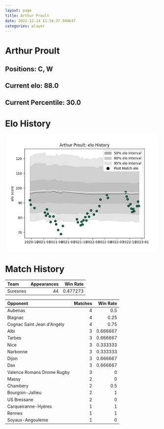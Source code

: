 ```yaml
---  
layout: page  
title: Arthur Proult  
date: 2022-12-14 11:34:37.949647  
categories: player  
---
```

# Arthur Proult

## Positions: C, W

## Current elo: 88.0

## Current Percentile: 30.0

# Elo History


![elo history](history_ArthurProult.png)
# Match History


| Team     |   Appearances |   Win Rate |
|:---------|--------------:|-----------:|
| Suresnes |            44 |   0.477273 |

| Opponent                   |   Matches |   Win Rate |
|:---------------------------|----------:|-----------:|
| Aubenas                    |         4 |   0.5      |
| Blagnac                    |         4 |   0.25     |
| Cognac Saint Jean d'Angély |         4 |   0.75     |
| Albi                       |         3 |   0.666667 |
| Tarbes                     |         3 |   0.666667 |
| Nice                       |         3 |   0.333333 |
| Narbonne                   |         3 |   0.333333 |
| Dijon                      |         3 |   0.666667 |
| Dax                        |         3 |   0.666667 |
| Valence Romans Drome Rugby |         3 |   0        |
| Massy                      |         2 |   0        |
| Chambery                   |         2 |   0.5      |
| Bourgoin-Jallieu           |         2 |   1        |
| US Bressane                |         2 |   0        |
| Carqueiranne-Hyères        |         1 |   1        |
| Rennes                     |         1 |   1        |
| Soyaux-Angouleme           |         1 |   0        |